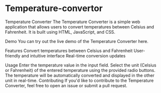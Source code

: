 # Temperature-convertor
Temperature Converter
The Temperature Converter is a simple web application that allows users to convert temperatures between Celsius and Fahrenheit. It is built using HTML, JavaScript, and CSS.

Demo
You can try out the live demo of the Temperature Converter here.

Features
Convert temperatures between Celsius and Fahrenheit
User-friendly and intuitive interface
Real-time conversion updates

Usage
Enter the temperature value in the input field.
Select the unit (Celsius or Fahrenheit) of the entered temperature using the provided radio buttons.
The temperature will be automatically converted and displayed in the other unit in real-time.
Contributing
If you'd like to contribute to the Temperature Converter, feel free to open an issue or submit a pull request.
